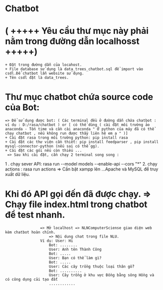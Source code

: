 # Chatbot
# ( +++++ Yêu cầu thư mục này phải nằm trong đường dẫn localhosst  +++++)
	+ Đặt trong đường dẫn của locahost.
	+ File database sử dụng là data_trees_chatbot.sql để import vào csdl.Để chatbot lẫn website sử dụng.
	+ Tên csdl đặt là data_trees.
# Thư mục chatbot chứa source code của Bot:
	=> Để sử dụng được bot: ( Các terminal đều ở đường dẫn chứa chatbot : ví dụ : D:/rasa/chatbot ) or [ có thể dùng ( cài đặt môi trường ảo anaconda - Tốn time và cần cài anaconda " Ở python của máy đã có thể chạy chatbot , nếu không run được thầy liên hệ em ạ " )]
	+ Cài đặt rasa trong môi trường python: pip install rasa
	+ Cài đặt các thư viện cần thiết: pip install feedparser , pip install mysql-connector-python (nếu sai có thể gg).
	+ Cài đặt các gói nếu còn thiếu ...
	 => Sau khi cài đặt, cần chạy 2 terminal song song : 
   1 . chạy sever API: rasa run --model models --enable-api --cors "*"
	 2. chạy actions : rasa run actions 
	=> Cần bật xampp lên ...Apache và MySQL để truy xuất dữ liệu.
# Khi đó API gọi đến đã được chạy. => Chạy file index.html trong chatbot để test nhanh.
					=> Mở localhost => NLNComputerSciense giao diện web kèm chatbot hoàn chỉnh.
						=> Nội dung chat trong file NLU. 
					Ví dụ: User: Hi
						Bot: ........
						User: Anh tên Thành Công
						Bot: .....
						User: Bạn có thể làm gì?
						Bot: .....
						User: Các cây trồng thuộc loại thân gỗ?
						Bot: ..........
						User: Cây trồng ở khu vực Đồng bằng sông Hồng và có công dụng cải tạo đất
						............
